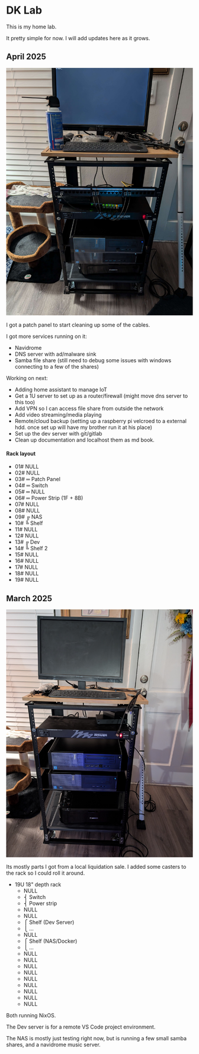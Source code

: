 # DK Lab


This is my home lab.

It pretty simple for now.  I will add updates here as it grows.

## April 2025

![image](../Resources/dklab04012025.jpg)

I got a patch panel to start cleaning up some of the cables.

I got more services running on it:

- Navidrome
- DNS server with ad/malware sink
- Samba file share (still need to debug some issues with windows connecting to a few of the shares)

Working on next:

- Adding home assistant to manage IoT
- Get a 1U server to set up as a router/firewall (might move dns server to this too)
- Add VPN so I can access file share from outside the network
- Add video streaming/media playing
- Remote/cloud backup (setting up a raspberry pi velcroed to a external hdd.  once set up will have my brother run it at his place)
- Set up the dev server with git/gitlab
- Clean up documentation and localhost them as md book.


#### Rack layout


- 01\# NULL
- 02\# NULL
- 03\# ═ Patch Panel
- 04\# ═ Switch
- 05\# ═ NULL
- 06\# ═ Power Strip (1F + 8B)
- 07\# NULL
- 08\# NULL
- 09\# ╔ NAS
- 10\# ╚ Shelf
- 11\# NULL
- 12\# NULL
- 13\# ╔ Dev
- 14\# ╚ Shelf 2
- 15\# NULL
- 16\# NULL
- 17\# NULL
- 18\# NULL
- 19\# NULL


## March 2025

![image](../Resources/DK_Lab032025.jpg)

Its mostly parts I got from a local liquidation sale.  I added some casters to the rack so I could roll it around.

- 19U 18" depth rack
	- NULL
	- ⎨ Switch
	- ⎨ Power strip
	- NULL
	- NULL
	- ⎧ Shelf (Dev Server)
	- ⎩ ...
	- NULL
	- ⎧ Shelf (NAS/Docker)
	- ⎩ ...
	- NULL
	- NULL
	- NULL
	- NULL
	- NULL
	- NULL
	- NULL
	- NULL
	- NULL

Both running NixOS.

The Dev server is for a remote VS Code project environment.

The NAS is mostly just testing right now, but is running a few small samba shares, and a navidrome music server.